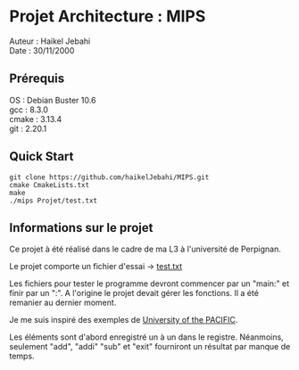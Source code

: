 # Projet Architecture : MIPS
Auteur : Haikel Jebahi \
Date : 30/11/2000
## Prérequis
OS : Debian Buster 10.6 \
gcc : 8.3.0 \
cmake : 3.13.4 \
git : 2.20.1
## Quick Start
````shell script
git clone https://github.com/haikelJebahi/MIPS.git
cmake CmakeLists.txt
make
./mips Projet/test.txt
````
## Informations sur le projet
Ce projet à été réalisé dans le cadre de ma L3 à l'université de Perpignan.

Le projet comporte un fichier d'essai &#8594; [test.txt](Projet/test.txt)

Les fichiers pour tester le programme devront commencer par un "main:" et finir par un ":". A l'origine le projet devait gérer les fonctions. Il a été remanier au dernier moment.

Je me suis inspiré des exemples de [University of the PACIFIC](https://ecs-network.serv.pacific.edu/ecpe-170/tutorials/example1.asm/view).

Les éléments sont d'abord enregistré un à un dans le registre. Néanmoins, seulement "add", "addi" "sub" et "exit" fourniront un résultat par manque de temps.
